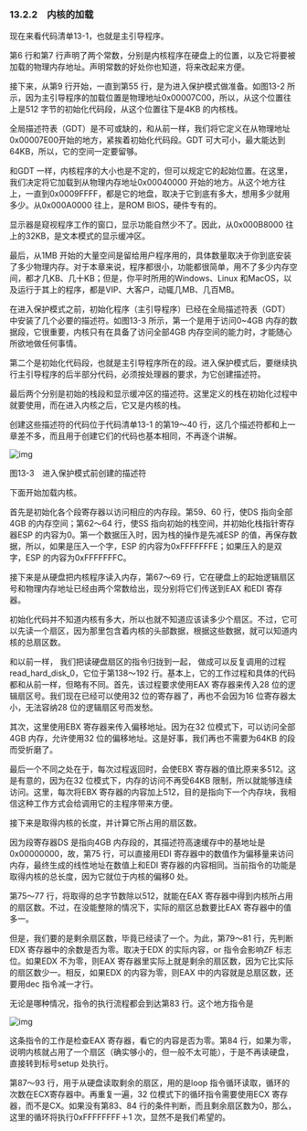 ### 13.2.2　内核的加载

现在来看代码清单13-1，也就是主引导程序。

第6 行和第7 行声明了两个常数，分别是内核程序在硬盘上的位置，以及它将要被加载的物理内存地址。声明常数的好处你也知道，将来改起来方便。

接下来，从第9 行开始，一直到第55 行，是为进入保护模式做准备。如图13-2 所示，因为主引导程序的加载位置是物理地址0x00007C00，所以，从这个位置往上是512 字节的初始化代码段，从这个位置往下是4KB 的内核栈。

全局描述符表（GDT）是不可或缺的，和从前一样，我们将它定义在从物理地址0x00007E00开始的地方，紧挨着初始化代码段。GDT 可大可小，最大能达到64KB，所以，它的空间一定要留够。

和GDT 一样，内核程序的大小也是不定的，但可以规定它的起始位置。在这里，我们决定将它加载到从物理内存地址0x00040000 开始的地方。从这个地方往上，一直到0x0009FFFF，都是它的地盘，取决于它到底有多大，想用多少就用多少。从0x000A0000 往上，是ROM BIOS，硬件专有的。

显示器是窥视程序工作的窗口，显示功能自然少不了。因此，从0x000B8000 往上的32KB，是文本模式的显示缓冲区。

最后，从1MB 开始的大量空间是留给用户程序用的，具体数量取决于你到底安装了多少物理内存。对于本章来说，程序都很小，功能都很简单，用不了多少内存空间，都才几KB、几十KB；但是，你平时所用的Windows、Linux 和MacOS，以及运行于其上的程序，都是VIP、大客户，动辄几MB、几百MB。

在进入保护模式之前，初始化程序（主引导程序）已经在全局描述符表（GDT）中安装了几个必要的描述符。如图13-3 所示，第一个是用于访问0~4GB 内存的数据段，它很重要，内核只有在具备了访问全部4GB 内存空间的能力时，才能随心所欲地做任何事情。

第二个是初始化代码段，也就是主引导程序所在的段。进入保护模式后，要继续执行主引导程序的后半部分代码，必须按处理器的要求，为它创建描述符。

最后两个分别是初始的栈段和显示缓冲区的描述符。这里定义的栈在初始化过程中就要使用，而在进入内核之后，它又是内核的栈。

创建这些描述符的代码位于代码清单13-1 的第19～40 行，这几个描述符都和上一章差不多，而且用于创建它们的代码也基本相同，不再逐个讲解。

![img](../0-Assets/Epubook/x86汇编语言从实模式到保护模式_李忠_等_Z_Library/images/00518.jpeg)

图13-3　进入保护模式前创建的描述符

下面开始加载内核。

首先是初始化各个段寄存器以访问相应的内存段。第59、60 行，使DS 指向全部4GB 的内存空间；第62～64 行，使SS 指向初始的栈空间，并初始化栈指针寄存器ESP 的内容为0。第一个数据压入时，因为栈的操作是先减ESP 的值，再保存数据，所以，如果是压入一个字，ESP 的内容为0xFFFFFFFE；如果压入的是双字，ESP 的内容为0xFFFFFFFC。

接下来是从硬盘把内核程序读入内存，第67～69 行，它在硬盘上的起始逻辑扇区号和物理内存地址已经由两个常数给出，现分别将它们传送到EAX 和EDI 寄存器。

初始化代码并不知道内核有多大，所以也就不知道应该读多少个扇区。不过，它可以先读一个扇区，因为那里包含着内核的头部数据，根据这些数据，就可以知道内核的总扇区数。

和以前一样， 我们把读硬盘扇区的指令归拢到一起， 做成可以反复调用的过程read_hard_disk_0，它位于第138～192 行。基本上，它的工作过程和具体的代码都和从前一样，但略有不同。首先，该过程要求使用EAX 寄存器来传入28 位的逻辑扇区号。我们现在已经可以使用32 位的寄存器了，再也不会因为16 位寄存器太小，无法容纳28 位的逻辑扇区号而发愁。

其次，这里使用EBX 寄存器来传入偏移地址。因为在32 位模式下，可以访问全部4GB 内存，允许使用32 位的偏移地址。这是好事，我们再也不需要为64KB 的段而受折磨了。

最后一个不同之处在于，每次过程返回时，会使EBX 寄存器的值比原来多512。这是有意的，因为在32 位模式下，内存的访问不再受64KB 限制，所以就能够连续访问。这里，每次将EBX 寄存器的内容加上512，目的是指向下一个内存块，我相信这种工作方式会给调用它的主程序带来方便。

接下来是取得内核的长度，并计算它所占用的扇区数。

因为段寄存器DS 是指向4GB 内存段的，其描述符高速缓存中的基地址是0x00000000，故，第75 行，可以直接用EDI 寄存器中的数值作为偏移量来访问内存，最终生成的线性地址在数值上和EDI 寄存器的内容相同。当前指令的功能是取得内核的总长度，因为它就位于内核的偏移0 处。

第75～77 行，将取得的总字节数除以512，就能在EAX 寄存器中得到内核所占用的扇区数。不过，在没能整除的情况下，实际的扇区总数要比EAX 寄存器中的值多一。

但是，我们要的是剩余扇区数，毕竟已经读了一个。为此，第79～81 行，先判断EDX 寄存器中的余数是否为零。取决于EDX 的实际内容，or 指令会影响ZF 标志位。如果EDX 不为零，则EAX 寄存器里实际上就是剩余的扇区数，因为它比实际的扇区数少一。相反，如果EDX 的内容为零，则EAX 中的内容就是总扇区数，还要用dec 指令减一才行。

无论是哪种情况，指令的执行流程都会到达第83 行。这个地方指令是

![img](../0-Assets/Epubook/x86汇编语言从实模式到保护模式_李忠_等_Z_Library/images/00519.jpeg)

这条指令的工作是检查EAX 寄存器，看它的内容是否为零。第84 行，如果为零，说明内核就占用了一个扇区（确实够小的，但一般不太可能），于是不再读硬盘，直接转到标号setup 处执行。

第87～93 行，用于从硬盘读取剩余的扇区，用的是loop 指令循环读取，循环的次数在ECX寄存器中。再重复一遍，32 位模式下的循环指令需要使用ECX 寄存器，而不是CX。如果没有第83、84 行的条件判断，而且剩余扇区数为0，那么，这里的循环将执行0xFFFFFFFF＋1 次，显然不是我们希望的。